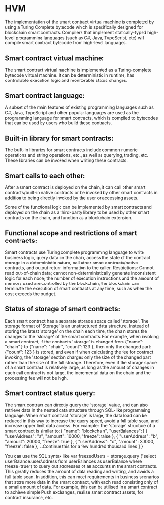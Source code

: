 # HVM

The implementation of the smart contract virtual machine is completed by using a Turing Complete bytecode which is specifically designed for blockchain smart contracts. Compilers that implement statically-typed high-level programming languages (such as C#, Java, TypeScript, etc) will compile smart contract bytecode from high-level languages.

##	Smart contract virtual machine: 
The smart contract virtual machine is implemented as a Turing-complete bytecode virtual machine. It can be deterministic in runtime, has controllable execution logic and monitorable status changes.

##	Smart contract language:
A subset of the main features of existing programming languages such as C#, Java, TypeScript and other popular languages are used as the programming language for smart contracts, which is compiled to bytecodes that can be used by users who build these contracts.

## Built-in library for smart contracts: 
The built-in libraries for smart contracts include common numeric operations and string operations, etc., as well as querying, trading, etc. These libraries can be invoked when writing these contracts.

##	Smart calls to each other:
After a smart contract is deployed on the chain, it can call other smart contracts/built-in native contracts or be invoked by other smart contracts in addition to being directly invoked by the user or accessing assets.

Some of the functional logic can be implemented by smart contracts and deployed on the chain as a third-party library to be used by other smart contracts on the chain, and function as a blockchain extension.

## Functional scope and restrictions of smart contracts: 

Smart contracts use Turing complete programming language to write business logic, query data on the chain, access the state of the contract storage in a deterministic nature, call other smart contracts/native contracts, and output return information to the caller.
Restrictions: Cannot read out-of-chain data; cannot non-deterministically generate inconsistent logic for each node; the number of execution instructions and the amount of memory used are controlled by the blockchain; the blockchain can terminate the execution of smart contracts at any time, such as when the cost exceeds the budget.

##	Status of storage of smart contracts: 

Each smart contract has a separate storage space called 'storage'. The storage format of 'Storage' is an unstructured data structure. Instead of storing the latest 'storage' on the chain each time, the chain stores the changes to the 'storage' of the smart contracts. For example, when invoking a smart contract, if the contracts 'storage' is changed from {"name": "chain" } to {"name": "chain", "count": 123 }, then only the changed part: {"count": 123 } is stored, and even if when calculating the fee for contract invoking, the 'storage' section charges only the size of the changed part rather than the size of the full storage. Therefore, even if the storage space of a smart contract is relatively large, as long as the amount of changes in each call contract is not large, the incremental data on the chain and the processing fee will not be high.

##	Smart contract status query:

The smart contract can directly query the 'storage' value, and can also retrieve data in the nested data structure through SQL-like programming language. When smart contract 'storage' is large, the data load can be reduced in this way to increase the query speed, avoid a full table scan, and increase upper limit data access. For example: The 'storage' structure of a smart contract is similar to:
{
 "name": "blockchain",
 "userBalances": [
 { "userAddress": "a", "amount": 10000, "freeze": false },
 { "userAddress": "b", "amount": 20000, "freeze": true },
 { "userAddress": "c", "amount": 30000, "freeze": false }, ...Continue this for a few hundred thousand lines
 ]
}

You can use the SQL syntax like var freezedUsers = storage.query ("select userBalance.userAddress from userBalances as userBalance where freeze=true") to query out addresses of all accounts in the smart contracts. This greatly reduces the amount of data reading and writing, and avoids a full table scan. In addition, this can meet requirements in business scenarios that store more data in the smart contract, with each read consisting only of a small amount of data. For example, this can be utilised in a smart contract to achieve simple Push exchanges, realise smart contract assets, for contract insurance, etc.
